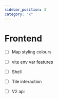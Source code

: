 ```yaml
---
sidebar_position: 3
category: "x"
---
```


# Frontend

- [ ] Map styling colours
- [ ] vite env var features
- [ ] Shell
- [ ] Tile interaction
- [ ] V2 api

